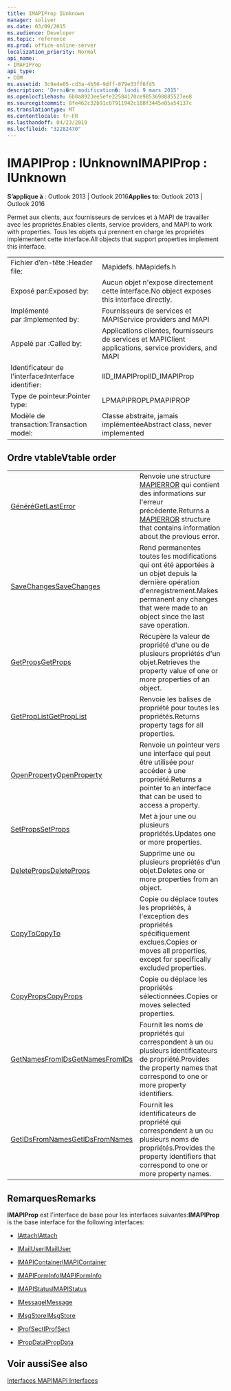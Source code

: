```yaml
---
title: IMAPIProp IUnknown
manager: soliver
ms.date: 03/09/2015
ms.audience: Developer
ms.topic: reference
ms.prod: office-online-server
localization_priority: Normal
api_name:
- IMAPIProp
api_type:
- COM
ms.assetid: 3c9e4e05-cd3a-4b56-9dff-879e33ff6fd5
description: 'Derni�re modification�: lundi 9 mars 2015'
ms.openlocfilehash: 6b0a8923ee5efe22584170ce9853698885527ee8
ms.sourcegitcommit: 8fe462c32b91c87911942c188f3445e85a54137c
ms.translationtype: MT
ms.contentlocale: fr-FR
ms.lasthandoff: 04/23/2019
ms.locfileid: "32282470"
---
```

# <a name="imapiprop--iunknown"></a><span data-ttu-id="2011e-103">IMAPIProp : IUnknown</span><span class="sxs-lookup"><span data-stu-id="2011e-103">IMAPIProp : IUnknown</span></span>

  
  
<span data-ttu-id="2011e-104">**S’applique à** : Outlook 2013 | Outlook 2016</span><span class="sxs-lookup"><span data-stu-id="2011e-104">**Applies to**: Outlook 2013 | Outlook 2016</span></span> 
  
<span data-ttu-id="2011e-105">Permet aux clients, aux fournisseurs de services et à MAPI de travailler avec les propriétés.</span><span class="sxs-lookup"><span data-stu-id="2011e-105">Enables clients, service providers, and MAPI to work with properties.</span></span> <span data-ttu-id="2011e-106">Tous les objets qui prennent en charge les propriétés implémentent cette interface.</span><span class="sxs-lookup"><span data-stu-id="2011e-106">All objects that support properties implement this interface.</span></span>
  
|||
|:-----|:-----|
|<span data-ttu-id="2011e-107">Fichier d’en-tête :</span><span class="sxs-lookup"><span data-stu-id="2011e-107">Header file:</span></span>  <br/> |<span data-ttu-id="2011e-108">Mapidefs. h</span><span class="sxs-lookup"><span data-stu-id="2011e-108">Mapidefs.h</span></span>  <br/> |
|<span data-ttu-id="2011e-109">Exposé par:</span><span class="sxs-lookup"><span data-stu-id="2011e-109">Exposed by:</span></span>  <br/> |<span data-ttu-id="2011e-110">Aucun objet n'expose directement cette interface.</span><span class="sxs-lookup"><span data-stu-id="2011e-110">No object exposes this interface directly.</span></span>  <br/> |
|<span data-ttu-id="2011e-111">Implémenté par :</span><span class="sxs-lookup"><span data-stu-id="2011e-111">Implemented by:</span></span>  <br/> |<span data-ttu-id="2011e-112">Fournisseurs de services et MAPI</span><span class="sxs-lookup"><span data-stu-id="2011e-112">Service providers and MAPI</span></span>  <br/> |
|<span data-ttu-id="2011e-113">Appelé par :</span><span class="sxs-lookup"><span data-stu-id="2011e-113">Called by:</span></span>  <br/> |<span data-ttu-id="2011e-114">Applications clientes, fournisseurs de services et MAPI</span><span class="sxs-lookup"><span data-stu-id="2011e-114">Client applications, service providers, and MAPI</span></span>  <br/> |
|<span data-ttu-id="2011e-115">Identificateur de l'interface:</span><span class="sxs-lookup"><span data-stu-id="2011e-115">Interface identifier:</span></span>  <br/> |<span data-ttu-id="2011e-116">IID_IMAPIProp</span><span class="sxs-lookup"><span data-stu-id="2011e-116">IID_IMAPIProp</span></span>  <br/> |
|<span data-ttu-id="2011e-117">Type de pointeur:</span><span class="sxs-lookup"><span data-stu-id="2011e-117">Pointer type:</span></span>  <br/> |<span data-ttu-id="2011e-118">LPMAPIPROP</span><span class="sxs-lookup"><span data-stu-id="2011e-118">LPMAPIPROP</span></span>  <br/> |
|<span data-ttu-id="2011e-119">Modèle de transaction:</span><span class="sxs-lookup"><span data-stu-id="2011e-119">Transaction model:</span></span>  <br/> |<span data-ttu-id="2011e-120">Classe abstraite, jamais implémentée</span><span class="sxs-lookup"><span data-stu-id="2011e-120">Abstract class, never implemented</span></span>  <br/> |
   
## <a name="vtable-order"></a><span data-ttu-id="2011e-121">Ordre vtable</span><span class="sxs-lookup"><span data-stu-id="2011e-121">Vtable order</span></span>

|||
|:-----|:-----|
|[<span data-ttu-id="2011e-122">Généré</span><span class="sxs-lookup"><span data-stu-id="2011e-122">GetLastError</span></span>](imapiprop-getlasterror.md) <br/> |<span data-ttu-id="2011e-123">Renvoie une structure [MAPIERROR](mapierror.md) qui contient des informations sur l'erreur précédente.</span><span class="sxs-lookup"><span data-stu-id="2011e-123">Returns a [MAPIERROR](mapierror.md) structure that contains information about the previous error.</span></span>  <br/> |
|[<span data-ttu-id="2011e-124">SaveChanges</span><span class="sxs-lookup"><span data-stu-id="2011e-124">SaveChanges</span></span>](imapiprop-savechanges.md) <br/> |<span data-ttu-id="2011e-125">Rend permanentes toutes les modifications qui ont été apportées à un objet depuis la dernière opération d'enregistrement.</span><span class="sxs-lookup"><span data-stu-id="2011e-125">Makes permanent any changes that were made to an object since the last save operation.</span></span>  <br/> |
|[<span data-ttu-id="2011e-126">GetProps</span><span class="sxs-lookup"><span data-stu-id="2011e-126">GetProps</span></span>](imapiprop-getprops.md) <br/> |<span data-ttu-id="2011e-127">Récupère la valeur de propriété d'une ou de plusieurs propriétés d'un objet.</span><span class="sxs-lookup"><span data-stu-id="2011e-127">Retrieves the property value of one or more properties of an object.</span></span>  <br/> |
|[<span data-ttu-id="2011e-128">GetPropList</span><span class="sxs-lookup"><span data-stu-id="2011e-128">GetPropList</span></span>](imapiprop-getproplist.md) <br/> |<span data-ttu-id="2011e-129">Renvoie les balises de propriété pour toutes les propriétés.</span><span class="sxs-lookup"><span data-stu-id="2011e-129">Returns property tags for all properties.</span></span>  <br/> |
|[<span data-ttu-id="2011e-130">OpenProperty</span><span class="sxs-lookup"><span data-stu-id="2011e-130">OpenProperty</span></span>](imapiprop-openproperty.md) <br/> |<span data-ttu-id="2011e-131">Renvoie un pointeur vers une interface qui peut être utilisée pour accéder à une propriété.</span><span class="sxs-lookup"><span data-stu-id="2011e-131">Returns a pointer to an interface that can be used to access a property.</span></span>  <br/> |
|[<span data-ttu-id="2011e-132">SetProps</span><span class="sxs-lookup"><span data-stu-id="2011e-132">SetProps</span></span>](imapiprop-setprops.md) <br/> |<span data-ttu-id="2011e-133">Met à jour une ou plusieurs propriétés.</span><span class="sxs-lookup"><span data-stu-id="2011e-133">Updates one or more properties.</span></span>  <br/> |
|[<span data-ttu-id="2011e-134">DeleteProps</span><span class="sxs-lookup"><span data-stu-id="2011e-134">DeleteProps</span></span>](imapiprop-deleteprops.md) <br/> |<span data-ttu-id="2011e-135">Supprime une ou plusieurs propriétés d'un objet.</span><span class="sxs-lookup"><span data-stu-id="2011e-135">Deletes one or more properties from an object.</span></span>  <br/> |
|[<span data-ttu-id="2011e-136">CopyTo</span><span class="sxs-lookup"><span data-stu-id="2011e-136">CopyTo</span></span>](imapiprop-copyto.md) <br/> |<span data-ttu-id="2011e-137">Copie ou déplace toutes les propriétés, à l'exception des propriétés spécifiquement exclues.</span><span class="sxs-lookup"><span data-stu-id="2011e-137">Copies or moves all properties, except for specifically excluded properties.</span></span>  <br/> |
|[<span data-ttu-id="2011e-138">CopyProps</span><span class="sxs-lookup"><span data-stu-id="2011e-138">CopyProps</span></span>](imapiprop-copyprops.md) <br/> |<span data-ttu-id="2011e-139">Copie ou déplace les propriétés sélectionnées.</span><span class="sxs-lookup"><span data-stu-id="2011e-139">Copies or moves selected properties.</span></span>  <br/> |
|[<span data-ttu-id="2011e-140">GetNamesFromIDs</span><span class="sxs-lookup"><span data-stu-id="2011e-140">GetNamesFromIDs</span></span>](imapiprop-getnamesfromids.md) <br/> |<span data-ttu-id="2011e-141">Fournit les noms de propriétés qui correspondent à un ou plusieurs identificateurs de propriété.</span><span class="sxs-lookup"><span data-stu-id="2011e-141">Provides the property names that correspond to one or more property identifiers.</span></span>  <br/> |
|[<span data-ttu-id="2011e-142">GetIDsFromNames</span><span class="sxs-lookup"><span data-stu-id="2011e-142">GetIDsFromNames</span></span>](imapiprop-getidsfromnames.md) <br/> |<span data-ttu-id="2011e-143">Fournit les identificateurs de propriété qui correspondent à un ou plusieurs noms de propriétés.</span><span class="sxs-lookup"><span data-stu-id="2011e-143">Provides the property identifiers that correspond to one or more property names.</span></span>  <br/> |
   
## <a name="remarks"></a><span data-ttu-id="2011e-144">Remarques</span><span class="sxs-lookup"><span data-stu-id="2011e-144">Remarks</span></span>

 <span data-ttu-id="2011e-145">**IMAPIProp** est l'interface de base pour les interfaces suivantes:</span><span class="sxs-lookup"><span data-stu-id="2011e-145">**IMAPIProp** is the base interface for the following interfaces:</span></span> 
  
- [<span data-ttu-id="2011e-146">IAttach</span><span class="sxs-lookup"><span data-stu-id="2011e-146">IAttach</span></span>](iattachimapiprop.md)
    
- [<span data-ttu-id="2011e-147">IMailUser</span><span class="sxs-lookup"><span data-stu-id="2011e-147">IMailUser</span></span>](imailuserimapiprop.md)
    
- [<span data-ttu-id="2011e-148">IMAPIContainer</span><span class="sxs-lookup"><span data-stu-id="2011e-148">IMAPIContainer</span></span>](imapicontainerimapiprop.md)
    
- [<span data-ttu-id="2011e-149">IMAPIFormInfo</span><span class="sxs-lookup"><span data-stu-id="2011e-149">IMAPIFormInfo</span></span>](imapiforminfoimapiprop.md)
    
- [<span data-ttu-id="2011e-150">IMAPIStatus</span><span class="sxs-lookup"><span data-stu-id="2011e-150">IMAPIStatus</span></span>](imapistatusimapiprop.md)
    
- [<span data-ttu-id="2011e-151">IMessage</span><span class="sxs-lookup"><span data-stu-id="2011e-151">IMessage</span></span>](imessageimapiprop.md)
    
- [<span data-ttu-id="2011e-152">IMsgStore</span><span class="sxs-lookup"><span data-stu-id="2011e-152">IMsgStore</span></span>](imsgstoreimapiprop.md)
    
- [<span data-ttu-id="2011e-153">IProfSect</span><span class="sxs-lookup"><span data-stu-id="2011e-153">IProfSect</span></span>](iprofsectimapiprop.md)
    
- [<span data-ttu-id="2011e-154">IPropData</span><span class="sxs-lookup"><span data-stu-id="2011e-154">IPropData</span></span>](ipropdataimapiprop.md)
    
## <a name="see-also"></a><span data-ttu-id="2011e-155">Voir aussi</span><span class="sxs-lookup"><span data-stu-id="2011e-155">See also</span></span>



[<span data-ttu-id="2011e-156">Interfaces MAPI</span><span class="sxs-lookup"><span data-stu-id="2011e-156">MAPI Interfaces</span></span>](mapi-interfaces.md)

